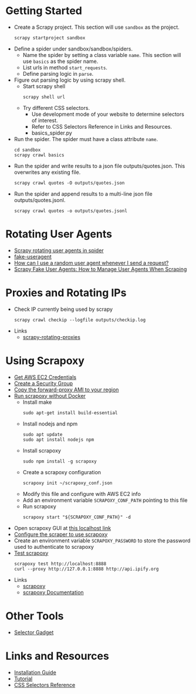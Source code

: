 # Getting Started
  - Create a Scrapy project. This section will use `sandbox` as the project.
    ```
    scrapy startproject sandbox
    ```
  - Define a spider under sandbox/sandbox/spiders.
    - Name the spider by setting a class variable `name`. This section will use
      `basics` as the spider name.
    - List urls in method `start_requests`.
    - Define parsing logic in `parse`.
  - Figure out parsing logic by using scrapy shell.
    - Start scrapy shell
      ```
      scrapy shell url
      ```
    - Try different CSS selectors.
      - Use development mode of your website to determine selectors of interest.
      - Refer to CSS Selectors Reference in Links and Resources.
      - basics_spider.py
  - Run the spider. The spider must have a class attribute `name`.
    ```
    cd sandbox
    scrapy crawl basics
    ```
  - Run the spider and write results to a json file outputs/quotes.json. This
    overwrites any existing file.
    ```
    scrapy crawl quotes -O outputs/quotes.json
    ```
  - Run the spider and append results to a multi-line json file
  outputs/quotes.jsonl.
    ```
    scrapy crawl quotes -o outputs/quotes.jsonl
    ```

# Rotating User Agents
  - [Scrapy rotating user agents in spider](https://stackoverflow.com/questions/67664845/scrapy-rotating-user-agents-in-spider)
  - [fake-useragent](https://pypi.org/project/fake-useragent/)
  - [How can I use a random user agent whenever I send a request?](https://stackoverflow.com/questions/67401114/how-can-i-use-a-random-user-agent-whenever-i-send-a-request/67432447#67432447)
  - [Scrapy Fake User Agents: How to Manage User Agents When Scraping](https://scrapeops.io/python-scrapy-playbook/scrapy-managing-user-agents/#what-are-user-agents--why-do-we-need-to-manage-them)

# Proxies and Rotating IPs
  - Check IP currently being used by scrapy
    ```
    scrapy crawl checkip --logfile outputs/checkip.log
    ```
  - Links
    - [scrapy-rotating-proxies](https://github.com/TeamHG-Memex/scrapy-rotating-proxies)

# Using Scrapoxy
  - [Get AWS EC2 Credentials](https://scrapoxy.readthedocs.io/en/master/standard/providers/awsec2/get_credentials/index.html)
  - [Create a Security Group](https://scrapoxy.readthedocs.io/en/master/standard/providers/awsec2/create_security_group/index.html)
  - [Copy the forward-proxy AMI to your region](https://scrapoxy.readthedocs.io/en/master/standard/providers/awsec2/copy_ami_to_region/index.html)
  - [Run scrapoxy without Docker](https://scrapoxy.readthedocs.io/en/master/quick_start/index.html#step-3b-run-scrapoxy-without-docker)
    - Install make
      ```
      sudo apt-get install build-essential
      ```
    - Install nodejs and npm
      ```
      sudo apt update
      sudo apt install nodejs npm
      ```
    - Install scrapoxy
      ```
      sudo npm install -g scrapoxy
      ```
    - Create a scrapoxy configuration
      ```
      scrapoxy init ~/scrapoxy_conf.json
      ```
    - Modify this file and configure with AWS EC2 info
    - Add an environment variable `SCRAPOXY_CONF_PATH` pointing to this file
    - Run scrapoxy
      ```
      scrapoxy start "${SCRAPOXY_CONF_PATH}" -d
      ```
  - Open scrapoxy GUI at [this localhost link](http://localhost:8889)
  - [Configure the scraper to use scrapoxy](https://scrapoxy.readthedocs.io/en/master/tutorials/python-scrapy/#edit-settings-of-the-scraper)
  - Create an environment variable `SCRAPOXY_PASSWORD` to store the password
    used to authenticate to scrapoxy
  - [Test scrapoxy](https://scrapoxy.readthedocs.io/en/master/quick_start/index.html#step-6-test-scrapoxy)
    ```
    scrapoxy test http://localhost:8888
    curl --proxy http://127.0.0.1:8888 http://api.ipify.org
    ```
  - Links
    - [scrapoxy](https://www.scrapoxy.io/)
    - [scrapoxy Documentation](https://scrapoxy.readthedocs.io/en/master/index.html)

# Other Tools
  - [Selector Gadget](https://selectorgadget.com/)

# Links and Resources
  - [Installation Guide](https://docs.scrapy.org/en/latest/intro/install.html)
  - [Tutorial](https://docs.scrapy.org/en/latest/intro/tutorial.html#creating-a-project)
  - [CSS Selectors Reference](https://www.w3schools.com/cssref/css_selectors.php)